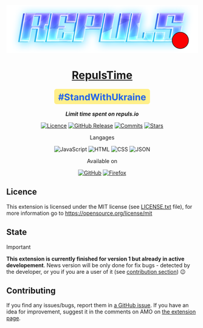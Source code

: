 <div align="center">

![GitHub](icons/banner.svg)

# [RepulsTime]
[![Stand With Ukraine](https://raw.githubusercontent.com/vshymanskyy/StandWithUkraine/main/badges/StandWithUkraine.svg)](https://stand-with-ukraine.pp.ua)

***Limit time spent on repuls.io***

[![Licence](https://img.shields.io/badge/License-MIT-brightgreen.svg)](https://github.com/pandaroux007/RepulsTime/blob/main/LICENCE.txt)
[![GitHub Release](https://img.shields.io/github/v/release/pandaroux007/RepulsTime?include_prereleases&style=flat&logo=auto&color=red&link=https%3A%2F%2Fgithub.com%2Fpandaroux007%2FRepulsTime%2Freleases)](https://github.com/pandaroux007/RepulsTime/releases)
[![Commits](https://img.shields.io/github/commit-activity/t/pandaroux007/RepulsTime)](https://github.com/pandaroux007/RepulsTime/commits/main/)
[![Stars](https://img.shields.io/github/stars/pandaroux007/RepulsTime.svg?style=social&label=Stars)](https://github.com/pandaroux007/RepulsTime)

Langages

![JavaScript](https://img.shields.io/badge/JavaScript-F7DF1E?logo=javascript&logoColor=000)
![HTML](https://img.shields.io/badge/HTML-%23E34F26.svg?logo=html5&logoColor=white)
![CSS](https://img.shields.io/badge/CSS-1572B6?logo=css3&logoColor=fff)
![JSON](https://img.shields.io/badge/JSON-000?logo=json&logoColor=fff)

Available on

[![GitHub](https://img.shields.io/badge/GitHub-%23121011.svg?logo=github&logoColor=white)](https://github.com/pandaroux007/RepulsTime/releases)
[![Firefox](https://img.shields.io/badge/Firefox-FF7139?logo=Firefox&logoColor=white&style=flat)](https://addons.mozilla.org/en-US/firefox/addon/repulstime/)

</div>

## Licence
This extension is licensed under the MIT license (see [LICENSE.txt](LICENCE.txt) file), for more information go to https://opensource.org/license/mit

## State
> [!IMPORTANT]
> **This extension is currently finished for version 1 but already in active developement**. News version will be only done for fix bugs - detected by the developer, or you if you are a user of it (see [contribution section](#Contributing)) 😉

## Contributing
If you find any issues/bugs, report them in [a GitHub issue](https://www.github.com/pandaroux007/RepulsTime/issues). If you have an idea for improvement, suggest it in the comments on AMO on [the extension page](https://addons.mozilla.org/en-US/firefox/addon/repulstime/).

[RepulsTime]: https://addons.mozilla.org/en-US/firefox/addon/repulstime/